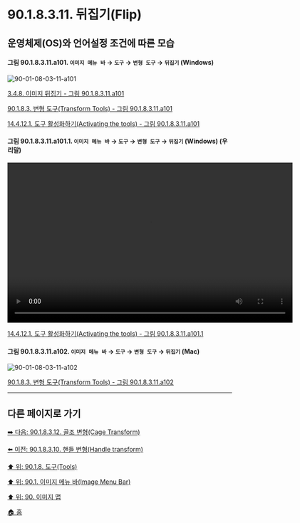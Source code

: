 # 90.1.8.3.11. 뒤집기(Flip)
## 운영체제(OS)와 언어설정 조건에 따른 모습

<a id="90-01-08-03-11-a101"></a>

#### 그림 90.1.8.3.11.a101. `이미지 메뉴 바` → `도구` → `변형 도구` → `뒤집기` (Windows)
![90-01-08-03-11-a101](https://github.com/wonder13662/gimp/assets/15767104/c600ff82-fda1-41f0-b5dd-2474dc062e24)

[3.4.8. 이미지 뒤집기 - 그림 90.1.8.3.11.a101](./03-04-08-flip-an-image.md#90-01-08-03-11-a101)

[90.1.8.3. 변형 도구(Transform Tools) - 그림 90.1.8.3.11.a101](./90-01-08-03-00-transform_tools.md#90-01-08-03-11-a101)

[14.4.12.1. 도구 활성화하기(Activating the tools) - 그림 90.1.8.3.11.a101](./14-04-12-01-activating_the_tool.md#90-01-08-03-11-a101)

<a id="90-01-08-03-11-a101-01"></a>

#### 그림 90.1.8.3.11.a101.1. `이미지 메뉴 바` → `도구` → `변형 도구` → `뒤집기` (Windows) (우리말)
<video controls="controls" width="640" height="360" src="https://github.com/wonder13662/gimp/assets/15767104/44876396-e8fa-4109-a7df-13d3162f2b32"></video>

[14.4.12.1. 도구 활성화하기(Activating the tools) - 그림 90.1.8.3.11.a101.1](./14-04-12-01-activating_the_tool.md#90-01-08-03-11-a101-01)

<a id="90-01-08-03-11-a102"></a>

#### 그림 90.1.8.3.11.a102. `이미지 메뉴 바` → `도구` → `변형 도구` → `뒤집기` (Mac)
![90-01-08-03-11-a102](https://github.com/wonder13662/gimp/assets/15767104/29aa472b-1647-4e15-b400-078b228ba664)

[90.1.8.3. 변형 도구(Transform Tools) - 그림 90.1.8.3.11.a102](./90-01-08-03-00-transform_tools.md#90-01-08-03-11-a102)

***

## 다른 페이지로 가기

[➡️ 다음: 90.1.8.3.12. 골조 변형(Cage Transform)](./90-01-08-03-12-cage_transform.md)

[⬅️ 이전: 90.1.8.3.10. 핸들 변형(Handle transform)](./90-01-08-03-10-handle_transform.md)

[⬆️ 위: 90.1.8. 도구(Tools)](./90-01-08-00-tools.md)

[⬆️ 위: 90.1. 이미지 메뉴 바(Image Menu Bar)](./90-01-00-image-menu-bar.md)

[⬆️ 위: 90. 이미지 맵](./90-00-image-map.md)

[🏠 홈](./00-home.md)
